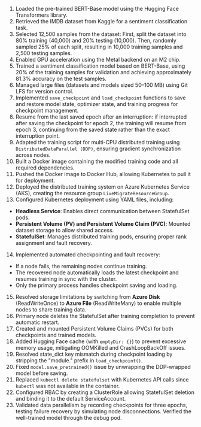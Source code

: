1. Loaded the pre-trained BERT-Base model using the Hugging Face Transformers library.
2. Retrieved the IMDB dataset from Kaggle for a sentiment classification task.
3. Selected 12,500 samples from the dataset: First, split the dataset into 80% training (40,000) and 20% testing (10,000). Then, randomly sampled 25% of each split, resulting in 10,000 training samples and 2,500 testing samples.
4. Enabled GPU acceleration using the Metal backend on an M2 chip.
5. Trained a sentiment classification model based on BERT-Base, using 20% of the training samples for validation and achieving approximately 81.3% accuracy on the test samples.
6. Managed large files (datasets and models sized 50–100 MB) using Git LFS for version control.
7. Implemented `save_checkpoint` and `load_checkpoint` functions to save and restore model state, optimizer state, and training progress for checkpoint management.
8. Resume from the last saved epoch after an interruption: if interrupted after saving the checkpoint for epoch 2, the training will resume from epoch 3, continuing from the saved state rather than the exact interruption point.
9. Adapted the training script for multi-CPU distributed training using `DistributedDataParallel (DDP)`, ensuring gradient synchronization across nodes.
10. Built a Docker image containing the modified training code and all required dependencies.
11. Pushed the Docker image to Docker Hub, allowing Kubernetes to pull it for deployment.
12. Deployed the distributed training system on Azure Kubernetes Service (AKS), creating the resource group `LiveMigrateResourceGroup`.
13. Configured Kubernetes deployment using YAML files, including:
   - **Headless Service**: Enables direct communication between StatefulSet pods.
   - **Persistent Volume (PV) and Persistent Volume Claim (PVC)**: Mounted dataset storage to allow shared access.
   - **StatefulSet**: Manages distributed training pods, ensuring proper rank assignment and fault recovery.
14. Implemented automated checkpointing and fault recovery:
   - If a node fails, the remaining nodes continue training.
   - The recovered node automatically loads the latest checkpoint and resumes training in sync with the cluster.
   - Only the primary process handles checkpoint saving and loading.
15. Resolved storage limitations by switching from **Azure Disk** (ReadWriteOnce) to **Azure File** (ReadWriteMany) to enable multiple nodes to share training data.
16. Primary node deletes the StatefulSet after training completion to prevent automatic restart.
17. Created and mounted Persistent Volume Claims (PVCs) for both checkpoints and trained models.
18. Added Hugging Face cache (with `emptyDir: {}`) to prevent excessive memory usage, mitigating OOMKilled and CrashLoopBackOff issues.
19. Resolved state_dict key mismatch during checkpoint loading by stripping the "module." prefix in `load_checkpoint()`.
20. Fixed `model.save_pretrained()` issue by unwrapping the DDP-wrapped model before saving.
21. Replaced `kubectl delete statefulset` with Kubernetes API calls since `kubectl` was not available in the container.
22. Configured RBAC by creating a ClusterRole allowing StatefulSet deletion and binding it to the default ServiceAccount.
23. Validated data parallelism by recording checkpoints for three epochs, testing failure recovery by simulating node disconnections. Verified the well-trained model through the debug pod.
